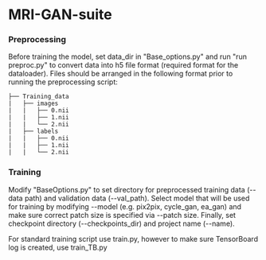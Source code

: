# MRI-GAN-suite

### Preprocessing

Before training the model, set data_dir in "Base_options.py" and run "run preproc.py" to convert data into h5 file format (required format for the dataloader). Files should be arranged in the following format prior to running the preprocessing script:

	├── Training_data                   
	|   ├── images               
	|   |   ├── 0.nii 
  	|   |   ├── 1.nii 
	|   |   └── 2.nii                   
	|   ├── labels                       
	|   |   ├── 0.nii 
  	|   |   ├── 1.nii 
	|   |   └── 2.nii 

 ### Training

Modify "BaseOptions.py" to set directory for preprocessed training data (--data path) and validation data (--val_path). Select model that will be used for training by modifying --model (e.g. pix2pix, cycle_gan, ea_gan) and make sure correct patch size is specified via --patch size. Finally, set checkpoint directory (--checkpoints_dir) and project name (--name).

For standard training script use train.py, however to make sure TensorBoard log is created, use train_TB.py
    
